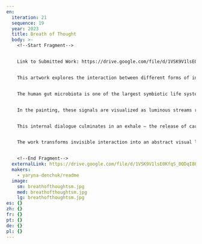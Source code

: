 ```yaml
---
en:
  iteration: 21
  sequence: 19
  year: 2023
  title: Breath of Thought
  body: >-
    <﻿!--Start Fragment-->


    L﻿ink to Submitted Work: https://drive.google.com/file/d/1VSK9V1lsE0KfqS_0QDqI8HoOtaPj_4II/view?usp=drivesdk


    This artwork explores the interaction between different forms of intelligence that coexist within the human body — microbial, bodily, and neural. These intelligences do not function hierarchically, but rather in constant exchange: through signals, impulses, and biochemical flows.


    The human gut microbiota is one of the largest symbiotic life systems within us. It produces neurotransmitters, affects hormonal cycles, and — as recent research shows — can influence our emotions, food preferences, and even behavioral responses. These microbial signals reach the brain via the vagus nerve, cytokines, and short-chain fatty acids.


    In the painting, these signals are visualized as luminous streams rising from the lower part of the composition — the metaphorical gut — toward the brain. There, they undergo cognitive processing, the result of a delicate coordination between the body, microbiota, and consciousness.


    This internal dialogue culminates in an exhale — the release of carbon dioxide, a measurable product of metabolic exchange. On the canvas, this is depicted as a cloud of light — a metaphor for the energy shaped by the combined activity of multiple intelligences. Here, the act of exhalation becomes not merely a physiological function but the trace of collective thinking, a shared gesture shaped by many agents.


    The work transforms invisible interaction into an abstract visual language. It invites us to see the body not just as a vessel of thought, but thought itself as a product of a living, multispecies ecosystem — one that thinks with us and through us.


    <﻿!--End Fragment-->
  externalLink: https://drive.google.com/file/d/1VSK9V1lsE0KfqS_0QDqI8HoOtaPj_4II/view?usp=drivesdk
  makers:
    - yaryna-denchuk/readme
  image:
    sm: breathofthoughtsm.jpg
    med: breathofthoughtsm.jpg
    lg: breathofthoughtsm.jpg
es: {}
zh: {}
fr: {}
pt: {}
de: {}
pl: {}
---
```

